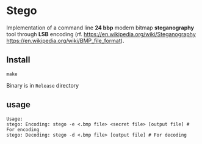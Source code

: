 # Stego

Implementation of a command line **24 bbp** modern bitmap **steganography** tool through **LSB** encoding (rf. https://en.wikipedia.org/wiki/Steganography https://en.wikipedia.org/wiki/BMP_file_format). 
                                                         
## Install 
```
make
```
Binary is in `Release` directory
## usage
```
Usage:
stego: Encoding: stego -e <.bmp file> <secret file> [output file] # For encoding
stego: Decoding: stego -d <.bmp file> [output file] # For decoding
```



